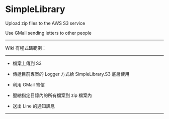 # SimpleLibrary
Upload zip files to the AWS S3 service

Use GMail sending letters to other people

--------------------

Wiki 有程式碼範例：

--------------------

* 檔案上傳到 S3

* 傳遞目前專案的 Logger 方式給 SimpleLibrary.S3 底層使用

* 利用 GMail 寄信

* 壓縮指定目錄內的所有檔案到 zip 檔案內

* 送出 Line 的通知訊息

--------------------

